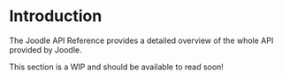 # Introduction

The Joodle API Reference provides a detailed overview of the whole API provided by Joodle.

This section is a WIP and should be available to read soon!
